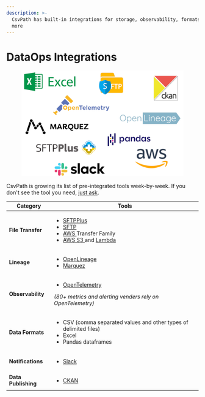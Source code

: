 ```yaml
---
description: >-
  CsvPath has built-in integrations for storage, observability, formats, and
  more
---
```


# DataOps Integrations

<figure><img src="../../.gitbook/assets/integration_logos (5).png" alt="" width="563"><figcaption></figcaption></figure>

CsvPath is growing its list of pre-integrated tools week-by-week. If you don't see the tool you need, [just ask](../get-help.md).

| Category            | Tools                                                                                                                                                                                                                                                                                                                                                                                                                                                     |
| ------------------- | --------------------------------------------------------------------------------------------------------------------------------------------------------------------------------------------------------------------------------------------------------------------------------------------------------------------------------------------------------------------------------------------------------------------------------------------------------- |
| **File Transfer**   | <p></p><ul><li><a href="getting-started-with-csvpath-+-sftpplus/">SFTPPlus</a></li><li><a href="../../topics/how-tos/sending-results-by-sftp.md">SFTP</a></li><li><a href="../../topics/how-tos/csvpath-in-aws-lambda.md">AWS </a>Transfer Family</li><li><a href="../../topics/how-tos/store-source-data-and-or-named-paths-and-or-the-archive-in-aws-s3.md">AWS S3 </a>and <a href="../../topics/how-tos/csvpath-in-aws-lambda.md">Lambda</a></li></ul> |
| **Lineage**         | <p></p><ul><li><a href="../getting-started-with-csvpath-+-openlineage.md">OpenLineage</a></li><li><a href="https://peppy-sprite-186812.netlify.app/">Marquez</a></li></ul>                                                                                                                                                                                                                                                                                |
| **Observability**   | <p></p><ul><li><a href="../getting-started-with-csvpath-+-opentelemetry.md">OpenTelemetry</a> </li></ul><p><em>(80+ metrics and alerting venders rely on OpenTelemetry)</em> </p>                                                                                                                                                                                                                                                                         |
| **Data Formats**    | <p></p><ul><li>CSV (comma separated values and other types of delimited files)</li><li>Excel</li><li>Pandas dataframes</li></ul>                                                                                                                                                                                                                                                                                                                          |
| **Notifications**   | <p></p><ul><li><a href="../../topics/how-tos/setup-notifications-to-slack.md">Slack</a></li></ul>                                                                                                                                                                                                                                                                                                                                                         |
| **Data Publishing** | <p></p><ul><li><a href="getting-started-with-csvpath-+-ckan.md">CKAN</a></li></ul>                                                                                                                                                                                                                                                                                                                                                                        |




